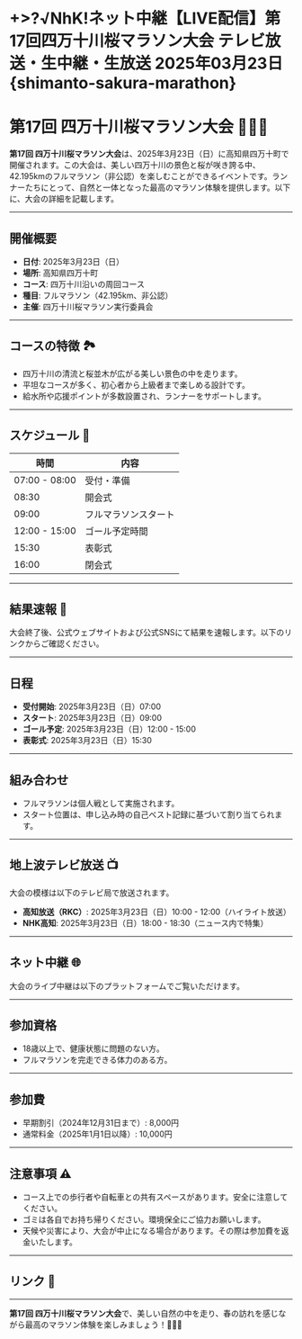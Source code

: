 # +>?√NhK!ネット中継【LIVE配信】第17回四万十川桜マラソン大会 テレビ放送・生中継・生放送 2025年03月23日 {shimanto-sakura-marathon}

# 第17回 四万十川桜マラソン大会 🏃‍♂️🌸

**第17回 四万十川桜マラソン大会**は、2025年3月23日（日）に高知県四万十町で開催されます。この大会は、美しい四万十川の景色と桜が咲き誇る中、42.195kmのフルマラソン（非公認）を楽しむことができるイベントです。ランナーたちにとって、自然と一体となった最高のマラソン体験を提供します。以下に、大会の詳細を記載します。

---

## 開催概要

- **日付**: 2025年3月23日（日）
- **場所**: 高知県四万十町
- **コース**: 四万十川沿いの周回コース
- **種目**: フルマラソン（42.195km、非公認）
- **主催**: 四万十川桜マラソン実行委員会

---

## コースの特徴 🏞️

- 四万十川の清流と桜並木が広がる美しい景色の中を走ります。
- 平坦なコースが多く、初心者から上級者まで楽しめる設計です。
- 給水所や応援ポイントが多数設置され、ランナーをサポートします。

---

## スケジュール 📅

| 時間         | 内容                  |
|--------------|-----------------------|
| 07:00 - 08:00 | 受付・準備            |
| 08:30        | 開会式                |
| 09:00        | フルマラソンスタート  |
| 12:00 - 15:00 | ゴール予定時間        |
| 15:30        | 表彰式                |
| 16:00        | 閉会式                |

---

## 結果速報 🏁

大会終了後、公式ウェブサイトおよび公式SNSにて結果を速報します。以下のリンクからご確認ください。



---

## 日程

- **受付開始**: 2025年3月23日（日）07:00
- **スタート**: 2025年3月23日（日）09:00
- **ゴール予定**: 2025年3月23日（日）12:00 - 15:00
- **表彰式**: 2025年3月23日（日）15:30

---

## 組み合わせ

- フルマラソンは個人戦として実施されます。
- スタート位置は、申し込み時の自己ベスト記録に基づいて割り当てられます。

---

## 地上波テレビ放送 📺

大会の模様は以下のテレビ局で放送されます。

- **高知放送（RKC）**: 2025年3月23日（日）10:00 - 12:00（ハイライト放送）
- **NHK高知**: 2025年3月23日（日）18:00 - 18:30（ニュース内で特集）

---

## ネット中継 🌐

大会のライブ中継は以下のプラットフォームでご覧いただけます。


---

## 参加資格

- 18歳以上で、健康状態に問題のない方。
- フルマラソンを完走できる体力のある方。

---

## 参加費

- 早期割引（2024年12月31日まで）: 8,000円
- 通常料金（2025年1月1日以降）: 10,000円

---

## 注意事項 ⚠️

- コース上での歩行者や自転車との共有スペースがあります。安全に注意してください。
- ゴミは各自でお持ち帰りください。環境保全にご協力お願いします。
- 天候や災害により、大会が中止になる場合があります。その際は参加費を返金いたします。

---

## リンク 🔗



---

**第17回 四万十川桜マラソン大会**で、美しい自然の中を走り、春の訪れを感じながら最高のマラソン体験を楽しみましょう！🌸🏃‍♀️